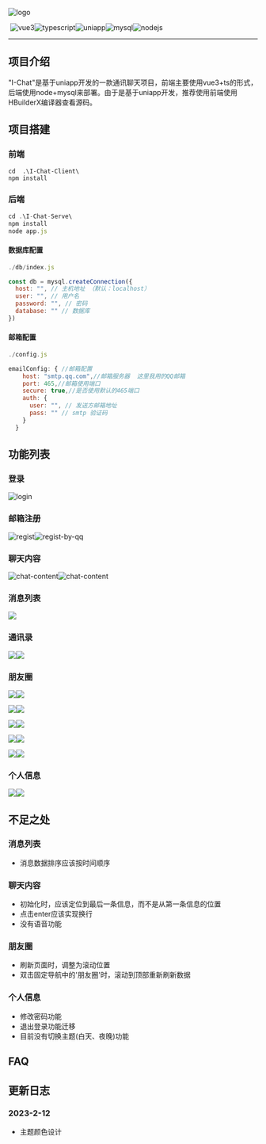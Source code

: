 ![logo](https://github.com/beitaandbaozi/I-Chat/blob/main/DocumentImage/logo.png?raw=true)

​                                                                     ![vue3](https://img.shields.io/badge/vue3-3)![typescript](https://img.shields.io/badge/typescript-red)![uniapp](https://img.shields.io/badge/uniapp-orange)![mysql](https://img.shields.io/badge/mysql->=8.0-yellow)![nodejs](https://img.shields.io/badge/node->=12.0.0-ff69b4)

------



## 项目介绍

"I-Chat"是基于uniapp开发的一款通讯聊天项目，前端主要使用vue3+ts的形式，后端使用node+mysql来部署。由于是基于uniapp开发，推荐使用前端使用HBuilderX编译器查看源码。

## 项目搭建

### 前端

```
cd  .\I-Chat-Client\
npm install
```

### 后端

```javascript
cd .\I-Chat-Serve\
npm install
node app.js
```

#### 数据库配置

```javascript
./db/index.js

const db = mysql.createConnection({
  host: "", // 主机地址 （默认：localhost）
  user: "", // 用户名
  password: "", // 密码
  database: "" // 数据库
})
```

#### 邮箱配置

```javascript
./config.js

emailConfig: { //邮箱配置
    host: "smtp.qq.com",//邮箱服务器  这里我用的QQ邮箱
    port: 465,//邮箱使用端口
    secure: true,//是否使用默认的465端口
    auth: {
      user: "", // 发送方邮箱地址
      pass: "" // smtp 验证码
    }
  }
```

## 功能列表

### 登录

![login](https://github.com/beitaandbaozi/I-Chat/blob/main/DocumentImage/login.png?raw=true)



### 邮箱注册

![regist](https://github.com/beitaandbaozi/I-Chat/blob/main/DocumentImage/regist.png?raw=true)![regist-by-qq](https://github.com/beitaandbaozi/I-Chat/blob/main/DocumentImage/regist-by-qq.png?raw=true)



### 聊天内容

![chat-content](https://github.com/beitaandbaozi/I-Chat/blob/main/DocumentImage/chat-content-emjoi.png?raw=true)![chat-content](https://github.com/beitaandbaozi/I-Chat/blob/main/DocumentImage/chat-content-options.png?raw=true)



### 消息列表

![](https://github.com/beitaandbaozi/I-Chat/blob/main/DocumentImage/message-tips.png?raw=true)



### 通讯录

![](https://github.com/beitaandbaozi/I-Chat/blob/main/DocumentImage/user-list.png?raw=true)![](https://github.com/beitaandbaozi/I-Chat/blob/main/DocumentImage/friends-info.png?raw=true)



### 朋友圈

![](https://github.com/beitaandbaozi/I-Chat/blob/main/DocumentImage/social.png?raw=true)![](https://github.com/beitaandbaozi/I-Chat/blob/main/DocumentImage/send-comment.png?raw=true)

![](https://github.com/beitaandbaozi/I-Chat/blob/main/DocumentImage/replay-comment.png?raw=true)![](https://github.com/beitaandbaozi/I-Chat/blob/main/DocumentImage/delete-self-comment.png?raw=true)

![](https://github.com/beitaandbaozi/I-Chat/blob/main/DocumentImage/give-a-like.png?raw=true)![](https://github.com/beitaandbaozi/I-Chat/blob/main/DocumentImage/cancle-self-like.png?raw=true)

![](https://github.com/beitaandbaozi/I-Chat/blob/main/DocumentImage/publish-social.png?raw=true)![](https://github.com/beitaandbaozi/I-Chat/blob/main/DocumentImage/fixed-navbar.png?raw=true)



![](https://github.com/beitaandbaozi/I-Chat/blob/main/DocumentImage/social-message-tips.png?raw=true)![](https://github.com/beitaandbaozi/I-Chat/blob/main/DocumentImage/social-message-list.png?raw=true)

### 个人信息

![](https://github.com/beitaandbaozi/I-Chat/blob/main/DocumentImage/self-info.png?raw=true)![](https://github.com/beitaandbaozi/I-Chat/blob/main/DocumentImage/selef-info-detail.png?raw=true)



## 不足之处

### 消息列表

- 消息数据排序应该按时间顺序

### 聊天内容

- 初始化时，应该定位到最后一条信息，而不是从第一条信息的位置
- 点击enter应该实现换行
- 没有语音功能

### 朋友圈

- 刷新页面时，调整为滚动位置
- 双击固定导航中的'朋友圈'时，滚动到顶部重新刷新数据

### 个人信息

- 修改密码功能
- 退出登录功能迁移
- 目前没有切换主题(白天、夜晚)功能



## FAQ

## 更新日志

### 2023-2-12

- 主题颜色设计